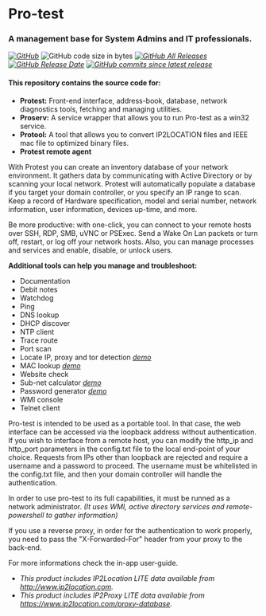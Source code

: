 # Pro-test
### A management base for System Admins and IT professionals.

*[![GitHub](https://img.shields.io/github/license/veniware/openprotest)](https://github.com/veniware/OpenProtest/blob/master/LICENSE)*
![GitHub code size in bytes](https://img.shields.io/github/languages/code-size/veniware/openprotest)
*[![GitHub All Releases](https://img.shields.io/github/downloads/veniware/openprotest/total)](https://github.com/veniware/OpenProtest/releases/latest)*
*[![GitHub Release Date](https://img.shields.io/github/release-date/veniware/openprotest)](https://github.com/veniware/OpenProtest/releases/latest)*
*[![GitHub commits since latest release](https://img.shields.io/github/commits-since/veniware/openprotest/latest)](https://github.com/veniware/OpenProtest/releases/latest)*


#### This repository contains the source code for:
  * **Protest:** Front-end interface, address-book, database, network diagnostics tools, fetching and managing utilities.
  * **Proserv:** A service wrapper that allows you to run Pro-test as a win32 service.
  * **Protool:** A tool that allows you to convert IP2LOCATION files and IEEE mac file to optimized binary files.
  * **Protest remote agent**


With Protest you can create an inventory database of your network environment. It gathers data by communicating with Active Directory or by scanning your local network. Protest will automatically populate a database if you target your domain controller, or you specify an IP range to scan. Keep a record of Hardware specification, model and serial number, network information, user information, devices up-time, and more.

Be more productive: with one-click, you can connect to your remote hosts over SSH, RDP, SMB, uVNC or PSExec. Send a Wake On Lan packets or turn off, restart, or log off your network hosts. Also, you can manage processes and services and enable, disable, or unlock users.


**Additional tools can help you manage and troubleshoot:**
  * Documentation
  * Debit notes
  * Watchdog
  * Ping
  * DNS lookup
  * DHCP discover
  * NTP client
  * Trace route
  * Port scan
  * Locate IP, proxy and tor detection  *[demo](https://veniware.github.io/#locateip)*
  * MAC lookup  *[demo](https://veniware.github.io/#maclookup)*
  * Website check
  * Sub-net calculator  *[demo](https://veniware.github.io/#netcalc)*
  * Password generator  *[demo](https://veniware.github.io/#passgen)*
  * WMI console
  * Telnet client


Pro-test is intended to be used as a portable tool. In that case, the web interface can be accessed via the loopback address without authentication. If you wish to interface from a remote host, you can modify the http_ip and http_port parameters in the config.txt file to the local end-point of your choice.
Requests from IPs other than loopback are rejected and require a username and a password to proceed. The username must be whitelisted in the config.txt file, and then your domain controller will handle the authentication.

In order to use pro-test to its full capabilities, it must be runned as a network administrator. *(It uses WMI, active directory services and remote-powershell to gather information)*

If you use a reverse proxy, in order for the authentication to work properly, you need to pass the "X-Forwarded-For" header from your proxy to the back-end.

For more informations check the in-app user-guide.

* *This product includes IP2Location LITE data available from http://www.ip2location.com.*
* *This product includes IP2Proxy LITE data available from https://www.ip2location.com/proxy-database.*
